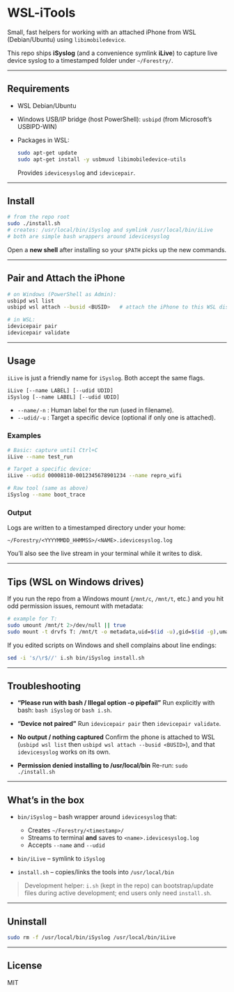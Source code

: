 
# WSL-iTools

Small, fast helpers for working with an attached iPhone from WSL (Debian/Ubuntu) using `libimobiledevice`.

This repo ships **iSyslog** (and a convenience symlink **iLive**) to capture live device syslog to a timestamped folder under `~/Forestry/`.

---

## Requirements

* WSL Debian/Ubuntu
* Windows USB/IP bridge (host PowerShell): `usbipd` (from Microsoft’s USBIPD-WIN)
* Packages in WSL:

  ```bash
  sudo apt-get update
  sudo apt-get install -y usbmuxd libimobiledevice-utils
  ```

  Provides `idevicesyslog` and `idevicepair`.

---

## Install

```bash
# from the repo root
sudo ./install.sh
# creates: /usr/local/bin/iSyslog and symlink /usr/local/bin/iLive
# both are simple bash wrappers around idevicesyslog
```

Open a **new shell** after installing so your `$PATH` picks up the new commands.

---

## Pair and Attach the iPhone

```bash
# on Windows (PowerShell as Admin):
usbipd wsl list
usbipd wsl attach --busid <BUSID>   # attach the iPhone to this WSL distro

# in WSL:
idevicepair pair
idevicepair validate
```

---

## Usage

`iLive` is just a friendly name for `iSyslog`. Both accept the same flags.

```bash
iLive [--name LABEL] [--udid UDID]
iSyslog [--name LABEL] [--udid UDID]
```

* `--name/-n` : Human label for the run (used in filename).
* `--udid/-u` : Target a specific device (optional if only one is attached).

### Examples

```bash
# Basic: capture until Ctrl+C
iLive --name test_run

# Target a specific device:
iLive --udid 00008110-0012345678901234 --name repro_wifi

# Raw tool (same as above)
iSyslog --name boot_trace
```

### Output

Logs are written to a timestamped directory under your home:

```
~/Forestry/<YYYYMMDD_HHMMSS>/<NAME>.idevicesyslog.log
```

You’ll also see the live stream in your terminal while it writes to disk.

---

## Tips (WSL on Windows drives)

If you run the repo from a Windows mount (`/mnt/c`, `/mnt/t`, etc.) and you hit odd permission issues, remount with metadata:

```bash
# example for T:
sudo umount /mnt/t 2>/dev/null || true
sudo mount -t drvfs T: /mnt/t -o metadata,uid=$(id -u),gid=$(id -g),umask=022,fmask=0111
```

If you edited scripts on Windows and shell complains about line endings:

```bash
sed -i 's/\r$//' i.sh bin/iSyslog install.sh
```

---

## Troubleshooting

* **“Please run with bash / Illegal option -o pipefail”**
  Run explicitly with bash: `bash iSyslog` or `bash i.sh`.

* **“Device not paired”**
  Run `idevicepair pair` then `idevicepair validate`.

* **No output / nothing captured**
  Confirm the phone is attached to WSL (`usbipd wsl list` then `usbipd wsl attach --busid <BUSID>`), and that `idevicesyslog` works on its own.

* **Permission denied installing to /usr/local/bin**
  Re-run: `sudo ./install.sh`

---

## What’s in the box

* `bin/iSyslog` – bash wrapper around `idevicesyslog` that:

  * Creates `~/Forestry/<timestamp>/`
  * Streams to terminal **and** saves to `<name>.idevicesyslog.log`
  * Accepts `--name` and `--udid`
* `bin/iLive` – symlink to `iSyslog`
* `install.sh` – copies/links the tools into `/usr/local/bin`

> Development helper: `i.sh` (kept in the repo) can bootstrap/update files during active development; end users only need `install.sh`.

---

## Uninstall

```bash
sudo rm -f /usr/local/bin/iSyslog /usr/local/bin/iLive
```

---

## License

MIT
